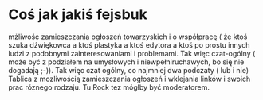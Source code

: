 ---
---

  <div class="w3-row w3-padding-64">
    <div class="w3-twothird w3-container">
      <h1 class="w3-text-teal">Coś jak jakiś fejsbuk</h1>
      <p>mżliwośc zamieszczania ogłoszeń towarzyskich i o współpracę ( że ktoś szuka dźwiękowca a ktoś plastyka a ktoś edytora a ktoś po prostu innych ludzi z podobnymi zainteresowaniami i problemami. Tak więc czat-ogólny ( może być z podziałem na umysłowych i niewpełniruchawych, bo się nie dogadają ;-)). Tak więc czat ogólny, co najmniej dwa podczaty ( lub i nie) Tablica z mozliwością zamieszczania ogłoszeń i wklejania linków i swoich prac róznego rodzaju. Tu Rock tez mógłby być moderatorem.</p>
    </div>
  </div>


